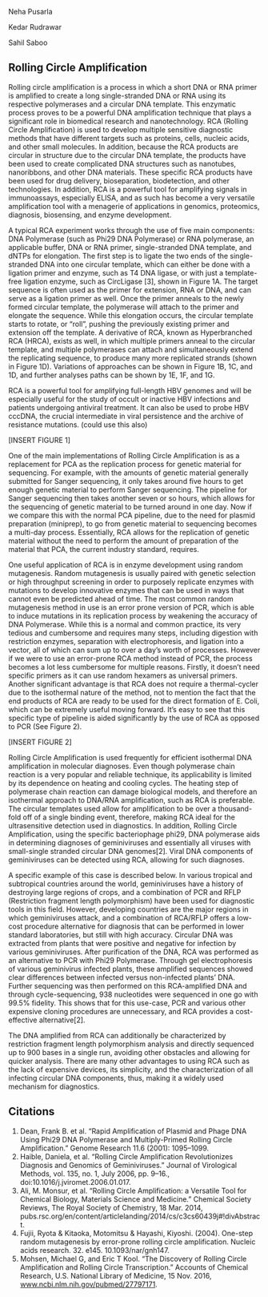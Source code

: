 Neha Pusarla 

Kedar Rudrawar 


Sahil Saboo 


## Rolling Circle Amplification 

Rolling circle amplification is a process in which a short DNA or RNA primer is amplified to create a long single-stranded DNA or RNA using its respective polymerases and a circular DNA template. This enzymatic process proves to be a powerful DNA amplification technique that plays a significant role in biomedical research and nanotechnology. RCA (Rolling Circle Amplification) is used to develop multiple sensitive diagnostic methods that have different targets such as proteins, cells, nucleic acids, and other small molecules. In addition, because the RCA products are circular in structure due to the circular DNA template, the products have been used to create complicated DNA structures such as nanotubes, nanoribbons, and other DNA materials. These specific RCA products have been used for drug delivery, bioseparation, biodetection, and other technologies. In addition, RCA is a powerful tool for amplifying signals in immunoassays, especially ELISA, and as such has become a very versatile amplification tool with a menagerie of applications in genomics, proteomics, diagnosis, biosensing, and enzyme development. 

A typical RCA experiment works through the use of five main components: DNA Polymerase (such as Phi29 DNA Polymerase) or RNA polymerase, an applicable buffer, DNA or RNA primer, single-stranded DNA template, and dNTPs for elongation. The first step is to ligate the two ends of the single-stranded DNA into one circular template, which can either be done with a ligation primer and enzyme, such as T4 DNA ligase, or with just a template-free ligation enzyme, such as CircLigase [3], shown in Figure 1A. The target sequence is often used as the primer for extension, RNA or DNA, and can serve as a ligation primer as well. Once the primer anneals to the newly formed circular template, the polymerase will attach to the primer and elongate the sequence. While this elongation occurs, the circular template starts to rotate, or “roll”, pushing the previously existing primer and extension off the template. A derivative of RCA, known as Hyperbranched RCA (HRCA), exists as well, in which multiple primers anneal to the circular template, and multiple polymerases can attach and simultaneously extend the replicating sequence, to produce many more replicated strands (shown in Figure 1D). Variations of approaches can be shown in Figure 1B, 1C, and 1D, and further analyses paths can be shown by 1E, 1F, and 1G. 

RCA is a powerful tool for amplifying full-length HBV genomes and will be especially useful for the study of occult or inactive HBV infections and patients undergoing antiviral treatment. It can also be used to probe HBV cccDNA, the crucial intermediate in viral persistence and the archive of resistance mutations. (could use this also) 


[INSERT FIGURE 1]


One of the main implementations of Rolling Circle Amplification is as a replacement for PCA as the replication process for genetic material for sequencing. For example, with the amounts of genetic material generally submitted for Sanger sequencing, it only takes around five hours to get enough genetic material to perform Sanger sequencing. The pipeline for Sanger sequencing then takes another seven or so hours, which allows for the sequencing of genetic material to be turned around in one day. Now if we compare this with the normal PCA pipeline, due to the need for plasmid preparation (miniprep), to go from genetic material to sequencing becomes a multi-day process. Essentially, RCA allows for the replication of genetic material without the need to perform the amount of preparation of the material that PCA, the current industry standard, requires. 


One useful application of RCA is in enzyme development using random mutagenesis. Random mutagenesis is usually paired with genetic selection or high throughput screening in order to purposely replicate enzymes with mutations to develop innovative enzymes that can be used in ways that cannot even be predicted ahead of time. The most common random mutagenesis method in use is an error prone version of PCR, which is able to induce mutations in its replication process by weakening the accuracy of DNA Polymerase. While this is a normal and common practice, its very tedious and cumbersome and requires many steps, including digestion with restriction enzymes, separation with electrophoresis, and ligation into a vector, all of which can sum up to over a day’s worth of processes. However if we were to use an error-prone RCA method instead of PCR, the process becomes a lot less cumbersome for multiple reasons. Firstly, it doesn’t need specific primers as it can use random hexamers as universal primers. Another significant advantage is that RCA does not require a thermal-cycler due to the isothermal nature of the method, not to mention the fact that the end products of RCA are ready to be used for the direct formation of E. Coli, which can be extremely useful moving forward. It’s easy to see that this specific type of pipeline is aided significantly by the use of RCA as opposed to PCR (See Figure 2). 


[INSERT FIGURE 2] 


Rolling Circle Amplification is used frequently for efficient isothermal DNA amplification in molecular diagnoses. Even though polymerase chain reaction is a very popular and reliable technique, its applicability is limited by its dependence on heating and cooling cycles. The heating step of polymerase chain reaction can damage biological models, and therefore an isothermal approach to DNA/RNA amplification, such as RCA is preferable. The circular templates used allow for amplification to be over a thousand-fold off of a single binding event, therefore, making RCA ideal for the ultrasensitive detection used in diagnostics. In addition, Rolling Circle Amplification, using the specific bacteriophage phi29, DNA polymerase aids in determining diagnoses of geminiviruses and essentially all viruses with small-single stranded circular DNA genomes[2]. Viral DNA components of geminiviruses can be detected using RCA, allowing for such diagnoses. 

A specific example of this case is described below. In various tropical and subtropical countries around the world, geminiviruses have a history of destroying large regions of crops, and a combination of PCR and RFLP (Restriction fragment length polymorphism) have been used for diagnostic tools in this field. However, developing countries are the major regions in which geminiviruses attack, and a combination of RCA/RFLP offers a low-cost procedure alternative for diagnosis that can be performed in lower standard laboratories, but still with high accuracy. Circular DNA was extracted from plants that were positive and negative for infection by various geminiviruses. After purification of the DNA, RCA was performed as an alternative to PCR with Phi29 Polymerase. Through gel electrophoresis of various geminivirus infected plants, these amplified sequences showed clear differences between infected versus non-infected plants’ DNA. Further sequencing was then performed on this RCA-amplified DNA and through cycle-sequencing, 938 nucleotides were sequenced in one go with 99.5% fidelity. This shows that for this use-case, PCR and various other expensive cloning procedures are unnecessary, and RCA provides a cost-effective alternative[2].

The DNA amplified from RCA can additionally be characterized by restriction fragment length polymorphism analysis and directly sequenced up to 900 bases in a single run, avoiding other obstacles and allowing for quicker analysis. There are many other advantages to using RCA such as the lack of expensive devices, its simplicity, and the characterization of all infecting circular DNA components, thus, making it a widely used mechanism for diagnostics. 


## Citations 

1. Dean, Frank B. et al. “Rapid Amplification of Plasmid and Phage DNA Using Phi29 DNA Polymerase and Multiply-Primed Rolling Circle Amplification.” Genome Research 11.6 (2001): 1095–1099. 
2. Haible, Daniela, et al. “Rolling Circle Amplification Revolutionizes Diagnosis and Genomics of Geminiviruses.” Journal of Virological Methods, vol. 135, no. 1, July 2006, pp. 9–16., doi:10.1016/j.jviromet.2006.01.017. 
3. Ali, M. Monsur, et al. “Rolling Circle Amplification: a Versatile Tool for Chemical Biology, Materials Science and Medicine.” Chemical Society Reviews, The Royal Society of Chemistry, 18 Mar. 2014, pubs.rsc.org/en/content/articlelanding/2014/cs/c3cs60439j#!divAbstract. 
4. Fujii, Ryota & Kitaoka, Motomitsu & Hayashi, Kiyoshi. (2004). One-step random mutagenesis by error-prone rolling circle amplification. Nucleic acids research. 32. e145. 10.1093/nar/gnh147. 
5. Mohsen, Michael G, and Eric T Kool. “The Discovery of Rolling Circle Amplification and Rolling Circle Transcription.” Accounts of Chemical Research, U.S. National Library of Medicine, 15 Nov. 2016, www.ncbi.nlm.nih.gov/pubmed/27797171.





